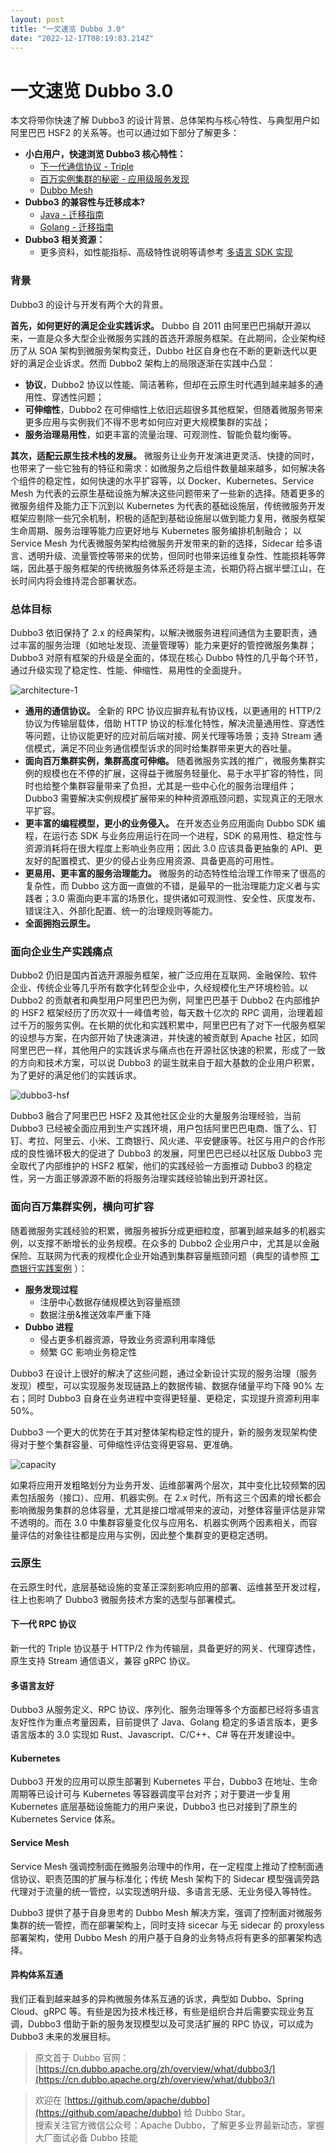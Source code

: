 ```yaml
---
layout: post
title: "一文速览 Dubbo 3.0"
date: "2022-12-17T08:19:03.214Z"
---
```

一文速览 Dubbo 3.0
==============

本文将带你快速了解 Dubbo3 的设计背景、总体架构与核心特性、与典型用户如阿里巴巴 HSF2 的关系等。也可以通过如下部分了解更多：

*   **小白用户，快速浏览 Dubbo3 核心特性：**
    *   [下一代通信协议 - Triple](https://cn.dubbo.apache.org/zh/docs3-v2/java-sdk/concepts-and-architecture/triple/)
    *   [百万实例集群的秘密 - 应用级服务发现](https://cn.dubbo.apache.org/zh/docs3-v2/java-sdk/concepts-and-architecture/service-discovery/)
    *   [Dubbo Mesh](https://cn.dubbo.apache.org/zh/docs3-v2/java-sdk/concepts-and-architecture/mesh/)
*   **Dubbo3 的兼容性与迁移成本?**
    *   [Java - 迁移指南](https://cn.dubbo.apache.org/zh/docs3-v2/java-sdk/upgrades-and-compatibility)
    *   [Golang - 迁移指南](https://cn.dubbo.apache.org/zh/docs3-v2/golang-sdk/)
*   **Dubbo3 相关资源：**
    *   更多资料，如性能指标、高级特性说明等请参考 [多语言 SDK 实现](https://cn.dubbo.apache.org/zh/overview/mannual/)

### 背景

Dubbo3 的设计与开发有两个大的背景。

**首先，如何更好的满足企业实践诉求。** Dubbo 自 2011 由阿里巴巴捐献开源以来，一直是众多大型企业微服务实践的首选开源服务框架。在此期间，企业架构经历了从 SOA 架构到微服务架构变迁，Dubbo 社区自身也在不断的更新迭代以更好的满足企业诉求。然而 Dubbo2 架构上的局限逐渐在实践中凸显：

*   **协议**，Dubbo2 协议以性能、简洁著称，但却在云原生时代遇到越来越多的通用性、穿透性问题；
*   **可伸缩性**，Dubbo2 在可伸缩性上依旧远超很多其他框架，但随着微服务带来更多应用与实例我们不得不思考如何应对更大规模集群的实战；
*   **服务治理易用性**，如更丰富的流量治理、可观测性、智能负载均衡等。

**其次，适配云原生技术栈的发展。** 微服务让业务开发演进更灵活、快捷的同时，也带来了一些它独有的特征和需求：如微服务之后组件数量越来越多，如何解决各个组件的稳定性，如何快速的水平扩容等，以 Docker、Kubernetes、Service Mesh 为代表的云原生基础设施为解决这些问题带来了一些新的选择。随着更多的微服务组件及能力正下沉到以 Kubernetes 为代表的基础设施层，传统微服务开发框架应剔除一些冗余机制，积极的适配到基础设施层以做到能力复用，微服务框架生命周期、服务治理等能力应更好地与 Kubernetes 服务编排机制融合； 以 Service Mesh 为代表微服务架构给微服务开发带来的新的选择，Sidecar 给多语言、透明升级、流量管控等带来的优势，但同时也带来运维复杂性、性能损耗等弊端，因此基于服务框架的传统微服务体系还将是主流，长期仍将占据半壁江山，在长时间内将会维持混合部署状态。

### 总体目标

Dubbo3 依旧保持了 2.x 的经典架构，以解决微服务进程间通信为主要职责，通过丰富的服务治理（如地址发现、流量管理等）能力来更好的管控微服务集群；Dubbo3 对原有框架的升级是全面的，体现在核心 Dubbo 特性的几乎每个环节，通过升级实现了稳定性、性能、伸缩性、易用性的全面提升。

![architecture-1](https://img2023.cnblogs.com/other/3044349/202212/3044349-20221217140130118-769054177.png)

*   **通用的通信协议。** 全新的 RPC 协议应摒弃私有协议栈，以更通用的 HTTP/2 协议为传输层载体，借助 HTTP 协议的标准化特性，解决流量通用性、穿透性等问题，让协议能更好的应对前后端对接、网关代理等场景；支持 Stream 通信模式，满足不同业务通信模型诉求的同时给集群带来更大的吞吐量。
*   **面向百万集群实例，集群高度可伸缩。** 随着微服务实践的推广，微服务集群实例的规模也在不停的扩展，这得益于微服务轻量化、易于水平扩容的特性，同时也给整个集群容量带来了负担，尤其是一些中心化的服务治理组件；Dubbo3 需要解决实例规模扩展带来的种种资源瓶颈问题，实现真正的无限水平扩容。
*   **更丰富的编程模型，更小的业务侵入。** 在开发态业务应用面向 Dubbo SDK 编程，在运行态 SDK 与业务应用运行在同一个进程，SDK 的易用性、稳定性与资源消耗将在很大程度上影响业务应用；因此 3.0 应该具备更抽象的 API、更友好的配置模式、更少的侵占业务应用资源、具备更高的可用性。
*   **更易用、更丰富的服务治理能力。** 微服务的动态特性给治理工作带来了很高的复杂性，而 Dubbo 这方面一直做的不错，是最早的一批治理能力定义者与实践者；3.0 需面向更丰富的场景化，提供诸如可观测性、安全性、灰度发布、错误注入、外部化配置、统一的治理规则等能力。
*   **全面拥抱云原生。**

### 面向企业生产实践痛点

Dubbo2 仍旧是国内首选开源服务框架，被广泛应用在互联网、金融保险、软件企业、传统企业等几乎所有数字化转型企业中，久经规模化生产环境检验。以 Dubbo2 的贡献者和典型用户阿里巴巴为例，阿里巴巴基于 Dubbo2 在内部维护的 HSF2 框架经历了历次双十一峰值考验，每天数十亿次的 RPC 调用，治理着超过千万的服务实例。在长期的优化和实践积累中，阿里巴巴有了对下一代服务框架的设想与方案，在内部开始了快速演进，并快速的被贡献到 Apache 社区，如同阿里巴巴一样，其他用户的实践诉求与痛点也在开源社区快速的积累，形成了一致的方向和技术方案，可以说 Dubbo3 的诞生就来自于超大基数的企业用户积累，为了更好的满足他们的实践诉求。

![dubbo3-hsf](https://img2023.cnblogs.com/other/3044349/202212/3044349-20221217140130288-57613611.png)

Dubbo3 融合了阿里巴巴 HSF2 及其他社区企业的大量服务治理经验，当前 Dubbo3 已经被全面应用到生产实践环境，用户包括阿里巴巴电商、饿了么、钉钉、考拉、阿里云、小米、工商银行、风火递、平安健康等。社区与用户的合作形成的良性循环极大的促进了 Dubbo3 的发展，阿里巴巴已经以社区版 Dubbo3 完全取代了内部维护的 HSF2 框架，他们的实践经验一方面推动 Dubbo3 的稳定性，另一方面正够源源不断的将服务治理实践经验输出到开源社区。

### 面向百万集群实例，横向可扩容

随着微服务实践经验的积累，微服务被拆分成更细粒度，部署到越来越多的机器实例，以支撑不断增长的业务规模。在众多的 Dubbo2 企业用户中，尤其是以金融保险、互联网为代表的规模化企业开始遇到集群容量瓶颈问题（典型的请参照 [工商银行实践案例](https://cn.dubbo.apache.org/zh/users/icbc/) ）：

*   **服务发现过程**
    *   注册中心数据存储规模达到容量瓶颈
    *   数据注册&推送效率严重下降
*   **Dubbo 进程**
    *   侵占更多机器资源，导致业务资源利用率降低
    *   频繁 GC 影响业务稳定性

Dubbo3 在设计上很好的解决了这些问题，通过全新设计实现的服务治理（服务发现）模型，可以实现服务发现链路上的数据传输、数据存储量平均下降 90% 左右；同时 Dubbo3 自身在业务进程中变得更轻量、更稳定，实现提升资源利用率 50%。

Dubbo3 一个更大的优势在于其对整体架构稳定性的提升，新的服务发现架构使得对于整个集群容量、可伸缩性评估变得更容易、更准确。

![capacity](https://img2023.cnblogs.com/other/3044349/202212/3044349-20221217140130529-252665128.png)

如果将应用开发粗略划分为业务开发、运维部署两个层次，其中变化比较频繁的因素包括服务（接口）、应用、机器实例。在 2.x 时代，所有这三个因素的增长都会影响微服务集群的总体容量，尤其是接口增减带来的波动，对整体容量评估是非常不透明的。而在 3.0 中集群容量变化仅与应用名、机器实例两个因素相关，而容量评估的对象往往都是应用与实例，因此整个集群变的更稳定透明。

### 云原生

在云原生时代，底层基础设施的变革正深刻影响应用的部署、运维甚至开发过程，往上也影响了 Dubbo3 微服务技术方案的选型与部署模式。

#### 下一代 RPC 协议

新一代的 Triple 协议基于 HTTP/2 作为传输层，具备更好的网关、代理穿透性，原生支持 Stream 通信语义，兼容 gRPC 协议。

#### 多语言友好

Dubbo3 从服务定义、RPC 协议、序列化、服务治理等多个方面都已经将多语言友好性作为重点考量因素，目前提供了 Java、Golang 稳定的多语言版本，更多语言版本的 3.0 实现如 Rust、Javascript、C/C++、C# 等在开发建设中。

#### Kubernetes

Dubbo3 开发的应用可以原生部署到 Kubernetes 平台，Dubbo3 在地址、生命周期等已设计可与 Kubernetes 等容器调度平台对齐；对于要进一步复用 Kubernetes 底层基础设施能力的用户来说，Dubbo3 也已对接到了原生的 Kubernetes Service 体系。

#### Service Mesh

Service Mesh 强调控制面在微服务治理中的作用，在一定程度上推动了控制面通信协议、职责范围的扩展与标准化；传统 Mesh 架构下的 Sidecar 模型强调旁路代理对于流量的统一管控，以实现透明升级、多语言无感、无业务侵入等特性。

Dubbo3 提供了基于自身思考的 Dubbo Mesh 解决方案，强调了控制面对微服务集群的统一管控，而在部署架构上，同时支持 sicecar 与无 sidecar 的 proxyless 部署架构，使用 Dubbo Mesh 的用户基于自身的业务特点将有更多的部署架构选择。

#### 异构体系互通

我们正看到越来越多的异构微服务体系互通的诉求，典型如 Dubbo、Spring Cloud、gRPC 等。有些是因为技术栈迁移，有些是组织合并后需要实现业务互调，Dubbo3 借助于新的服务发现模型以及可灵活扩展的 RPC 协议，可以成为 Dubbo3 未来的发展目标。

> 原文首于 Dubbo 官网：[https://cn.dubbo.apache.org/zh/overview/what/dubbo3/](https://cn.dubbo.apache.org/zh/overview/what/dubbo3/)

> 欢迎在 [https://github.com/apache/dubbo](https://github.com/apache/dubbo) 给 Dubbo Star。  
> 搜索关注官方微信公众号：Apache Dubbo，了解更多业界最新动态，掌握大厂面试必备 Dubbo 技能